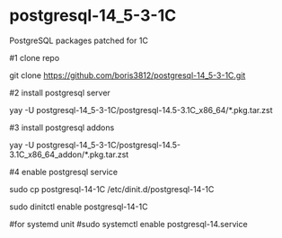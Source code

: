 # postgresql-14_5-3-1C
PostgreSQL packages patched for 1C

#1 clone repo

git clone https://github.com/boris3812/postgresql-14_5-3-1C.git

#2 install postgresql server

yay -U postgresql-14_5-3-1C/postgresql-14.5-3.1C_x86_64/*.pkg.tar.zst

#3 install postgresql addons

yay -U postgresql-14_5-3-1C/postgresql-14.5-3.1C_x86_64_addon/*.pkg.tar.zst

#4 enable postgresql service

sudo cp postgresql-14-1C /etc/dinit.d/postgresql-14-1C

sudo dinitctl enable postgresql-14-1C

#for systemd unit
#sudo systemctl enable postgresql-14.service
